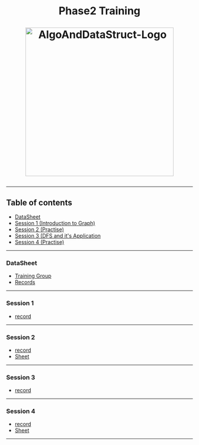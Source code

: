<h1 align="center">
Phase2 Training
<p>
 <img src="https://user-images.githubusercontent.com/36534847/110256307-e6347c80-7f76-11eb-9635-df55b02d540a.png" alt="AlgoAndDataStruct-Logo" width="400" align = "center">
</p>
</h1>

***
## Table of contents
- [DataSheet]()
- [Session 1 (Introduction to Graph)]()
- [Session 2 (Practise)]()
- [Session 3 (DFS and it's Application]()
- [Session 4 (Practise)]()
***
### DataSheet
- [Training Group](https://vjudge.net/group/phase-2)
- [Records](https://drive.google.com/drive/folders/1k6XrFa9HEShwP5vA8CoZfV-WNJJX7viE)
***
### Session 1
- [record](https://drive.google.com/file/d/1GRwTBxJaFLe6sAAUqzihl81jhw4wtDex/view?usp=sharing)
***
### Session 2
- [record](https://drive.google.com/file/d/10wmLp0ebMyJNXNqZ5AQJOgPJYJyG3fmh/view?usp=sharing)
- [Sheet](https://vjudge.net/contest/550199)
***
### Session 3
- [record](https://drive.google.com/file/d/1Y77wY0fa96td2NS6BeEoZcOy4HX2s3en/view?usp=sharing)
***
### Session 4
- [record](https://drive.google.com/file/d/19ZDjs4hD1NtNYRPuq7pYUJqDal7s4M3P/view?usp=sharing)
- [Sheet](https://vjudge.net/contest/553632)
***
